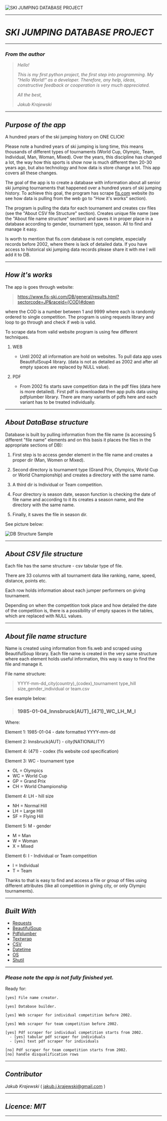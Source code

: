 

![SKI JUMPING DATABASE PROJECT](photos/Ski%20Jumping%20DB%20Logo.png)


---
# ***SKI JUMPING DATABASE PROJECT***

---

### ***_From the author_***

>_Hello!_
>
>_This is my first python project, the first step into programming. My "Hello World!" as a developer. Therefore, any help, ideas, constructive feedback or cooperation is very much appreciated._
>
>_All the best,_
> 
>_Jakub Krajewski_


---

## ***_Purpose of the app_***

A hundred years of the ski jumping history on ONE CLICK!

Please note a hundred years of ski jumping is long time, this means thousands of different types of tournaments 
(World Cup, Olympic, Team, Individual, Man, Woman, Mixed). Over the years, this discipline has changed a lot, the way how this sports is show now is much different then 20-30 years ago, 
but also technology and how data is store change a lot. This app covers all these changes. 

The goal of the app is to create a database with information about all senior ski jumping tournaments that happened over a hundred years of ski jumping history.
To achieve this goal, the program has scrape [fis.com](https://www.fis-ski.com/en) website (to see how data is pulling from the web go to "How it's works" section). 

The program is pulling the data for each tournament and creates csv files (see the "About CSV file Structure" section).
Creates unique file name (see the "About file name structure" section) and saves it in proper place in a database according to gender, tournament type, season. All to find and manage it easy. 

Is worth to mention that fis.com database is not complete, especially records before 2002, where there is lack of detailed data. 
If you have access to historical ski jumping data records please share it with me I will add it to DB.
___

## ***_How it's works_***

The app is goes through website:
>https://www.fis-ski.com/DB/general/results.html?sectorcode=JP&raceid={COD}#down
> 
where the COD is a number between 1 and 9999 where each is randomly ordered to single competition.
The program is using requests library and loop to go through and check if web is valid. 


To scrape data from valid website program is using few different techniques. 

1. WEB
   
   - Until 2002 all information are hold on websites.
   To pull data app uses BeautifulSoup4 library.
   (data is not as detailed as 2002 and after all empty spaces are replaced by NULL value).
     
   

2. PDF 
   
   - From 2002 fis starts save competition data in the pdf files (data here is more detailed).
   First pdf is downloaded then app pulls data using pdfplumber library.
   There are many variants of pdfs here and each variant has to be treated individually.
     
   
     

---

## ***_About DataBase structure_***

Database is built by pulling information from the file name (is accessing 5 different "file name" elements and on this basis it places
the files in the appropriate sections of DB):

1. First step is to access gender element in the file name and creates a proper dir 
   (Man, Women or Mixed).
   
   
2. Second directory is tournament type (Grand Prix, Olympics, World Cup or World Championship) 
   and creates a directory with the same name.
   
   
3. A third dir is Individual or Team competition.


4. Four directory is season date, season function is checking the date of file name and according to it its creates a season
   name, and the directory with the same name.


5. Finally, it saves the file in season dir.

See picture below:

![DB Structure Sample](photos/DB%20Structure%20Sample.png)

---

## ***_About CSV file structure_***

Each file has the same structure - csv tabular type of file.

There are 33 columns with all tournament data like ranking, name, speed, distance, points etc.

Each row holds information about each jumper performers on giving tournament.

Depending on when the competition took place and how detailed the date of the competition is,
there is a possibility of empty spaces in the tables, which are replaced with NULL values.

---
## ***_About file name structure_***

Name is created using information from fis.web and scraped using BeautifulSoup library. 
Each file name is created in the very same structure where each element holds useful information,
this way is easy to find the file and manage it.

File name structure:

> YYYY-mm-dd_city(country)_(codex)_tournament type_hill size_gender_individual or team.csv

See example below:

> ### 1985-01-04_Innsbruck(AUT)_(471)_WC_LH_M_I


Where:

Element 1: 1985-01-04 -  date formatted YYYY-mm-dd 

Element 2: Innsbruck(AUT) - city(NATIONALITY)

Element 4: (471) - codex (fis website cod specification)

Element 3: WC - tournament type 
- OL = Olympics
- WC = World Cup
- GP = Grand Prix
- CH = World Championship 
        
Element 4: LH - hill size
- NH = Normal Hill
- LH = Large Hill
- SF = Flying Hill

Element 5: M - gender
- M = Man 
- W = Woman
- X = Mixed

Element 6: I - Individual or Team competition
- I = Individual
- T = Team

Thanks to that is easy to find and access a file or group of files using different attributes 
(like all competition in giving city, or only Olympic tournaments).

---

## ***_Built With_***

- [Requests](https://docs.python-requests.org/en/latest/ "Requests: HTTP for Humans")
- [BeautifulSoup](https://www.crummy.com/software/BeautifulSoup/bs4/doc/ "Beautiful Soup is a Python library for pulling data out of HTML and XML files.")
- [Pdfplumber](http://www.lib4dev.in/info/jsvine/pdfplumber/41279279 "Plumb a PDF for detailed information about each text character, rectangle, and line. Plus: Table extraction and visual debugging.")
- [Textwrap](https://docs.python.org/3/library/textwrap.html "Text wrapping and filling")
- [CSV](https://docs.python.org/3/library/csv.html "CSV File Reading and Writing")
- [Datetime](https://docs.python.org/3/library/datetime.html "The datetime module supplies classes for manipulating dates and times.")
- [OS](https://docs.python.org/3/library/os.html "This module provides a portable way of using operating system dependent functionality.")
- [Shutil](https://docs.python.org/3/library/shutil.html "The shutil module offers a number of high-level operations on files and collections of files.")

---


### _Please note the app is not fully finished yet._

Ready for:

    [yes] File name creator.

    [yes] Database builder.

    [yes] Web scraper for individual competition before 2002.

    [yes] Web scraper for team competition before 2002.

    [yes] Pdf scraper for individual competition starts from 2002.
      - [yes] tabular pdf scraper for individuals
      - [yes] text pdf scraper for individuals

    [no] Pdf scraper for team competition starts from 2002.
    [no] handle disqualification rows

---

## ***_Contributor_***

_Jakub Krajewski_ ( jakub.j.krajewski@gmail.com )

---

## ***_Licence: MIT_***

---
